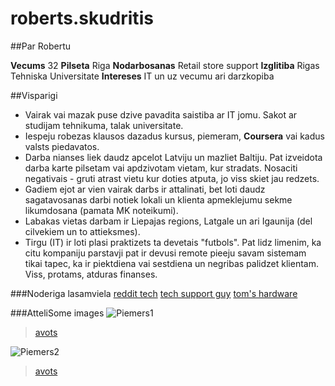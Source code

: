 # roberts.skudritis

##Par Robertu

**Vecums** 32
**Pilseta** Riga
**Nodarbosanas** Retail store support
**Izglitiba** Rigas Tehniska Universitate
**Intereses** IT un uz vecumu ari darzkopiba

##Visparigi
- Vairak vai mazak puse dzive pavadita saistiba ar IT jomu. Sakot ar studijam tehnikuma, talak universitate.
- Iespeju robezas klausos dazadus kursus, piemeram, **Coursera** vai kadus valsts piedavatos.
- Darba nianses liek daudz apcelot Latviju un mazliet Baltiju. Pat izveidota darba karte pilsetam vai apdzivotam vietam, kur stradats. Nosaciti negativais - gruti atrast vietu kur doties atputa, jo viss skiet jau redzets.
- Gadiem ejot ar vien vairak darbs ir attalinati, bet loti daudz sagatavosanas darbi notiek lokali un klienta apmeklejumu sekme likumdosana (pamata MK noteikumi).
- Labakas vietas darbam ir Liepajas regions, Latgale un ari Igaunija (del cilvekiem un to attieksmes).
- Tirgu (IT) ir loti plasi praktizets ta devetais "futbols". Pat lidz limenim, ka citu kompaniju parstavji pat ir devusi remote pieeju savam sistemam tikai tapec, ka ir piektdiena vai sestdiena un negribas palidzet klientam. Viss, protams, atduras finanses.

###Noderiga lasamviela
[reddit tech](https://www.reddit.com/r/technology/)
[tech support guy](https://forums.techguy.org/)
[tom's hardware](https://forums.tomshardware.com/)

###AtteliSome images
![Piemers1](https://www.wikidata.org/wiki/Q21198#/media/File:Computer-science-education.jpg)
> [avots](https://www.wikidata.org/wiki/Q21198)

![Piemers2](C:\Users\Roberts\.ssh\majasdarbs\roberts.skudritis\img\IT.jpg)
> [avots](https://www.pinterest.com/pin/761882461948384520/)
